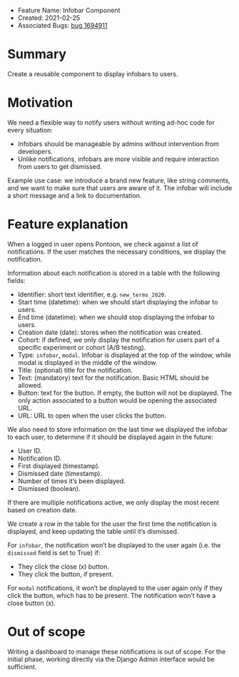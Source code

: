 * Feature Name: Infobar Component
* Created: 2021-02-25
* Associated Bugs: [bug 1694911](https://bugzilla.mozilla.org/show_bug.cgi?id=1694911)

# Summary

Create a reusable component to display infobars to users.

# Motivation

We need a flexible way to notify users without writing ad-hoc code for every situation:
* Infobars should be manageable by admins without intervention from developers.
* Unlike notifications, infobars are more visible and require interaction from users to get dismissed.

Example use case: we introduce a brand new feature, like string comments, and we want to make sure that users are aware of it. The infobar will include a short message and a link to documentation.

# Feature explanation

When a logged in user opens Pontoon, we check against a list of notifications. If the user matches the necessary conditions, we display the notification.

Information about each notification is stored in a table with the following fields:
* Identifier: short text identifier, e.g. `new_terms_2020`.
* Start time (datetime): when we should start displaying the infobar to users.
* End time (datetime): when we should stop displaying the infobar to users.
* Creation date (date): stores when the notification was created.
* Cohort: if defined, we only display the notification for users part of a specific experiment or cohort (A/B testing).
* Type: `infobar`, `modal`. Infobar is displayed at the top of the window, while modal is displayed in the middle of the window.
* Title: (optional) title for the notification.
* Text: (mandatory) text for the notification. Basic HTML should be allowed.
* Button: text for the button. If empty, the button will not be displayed. The only action associated to a button would be opening the associated URL.
* URL: URL to open when the user clicks the button.

We also need to store information on the last time we displayed the infobar to each user, to determine if it should be displayed again in the future:
* User ID.
* Notification ID.
* First displayed (timestamp).
* Dismissed date (timestamp).
* Number of times it’s been displayed.
* Dismissed (boolean).

If there are multiple notifications active, we only display the most recent based on creation date.

We create a row in the table for the user the first time the notification is displayed, and keep updating the table until it’s dismissed.

For `infobar`, the notification won’t be displayed to the user again (i.e. the `dismissed` field is set to True) if:
* They click the close (x) button.
* They click the button, if present.

For `modal` notifications, it won’t be displayed to the user again only if they click the button, which has to be present. The notification won’t have a close button (x).

# Out of scope

Writing a dashboard to manage these notifications is out of scope. For the initial phase, working directly via the Django Admin interface would be sufficient.
